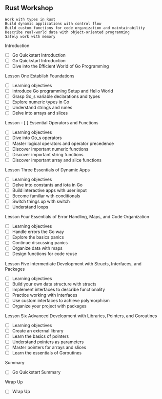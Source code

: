 ## Rust Workshop
```ascii
Work with types in Rust
Build dynamic applications with control flow
Build custom functions for code organization and maintainability
Describe real-world data with object-oriented programming
Safely work with memory
```
Introduction
- [ ] Go Quickstart Introduction
- [ ] Go Quickstart Introduction
- [ ] Dive into the Efficient World of Go Programming

Lesson One Establish Foundations
- [ ] Learning objectives
- [ ] Introduce Go programming Setup and Hello World
- [ ] Grasp Go_s variable declarations and types
- [ ] Explore numeric types in Go
- [ ] Understand strings and runes
- [ ] Delve into arrays and slices

Lesson - [ ] Essential Operators and Functions
- [ ] Learning objectives
- [ ] Dive into Go_s operators
- [ ] Master logical operators and operator precedence
- [ ] Discover important numeric functions
- [ ] Discover important string functions
- [ ] Discover important array and slice functions

Lesson Three Essentials of Dynamic Apps
- [ ] Learning objectives
- [ ] Delve into constants and iota in Go
- [ ] Build interactive apps with user input
- [ ] Become familiar with conditionals
- [ ] Switch things up with switch
- [ ] Understand loops

Lesson Four Essentials of Error Handling, Maps, and Code Organization
- [ ] Learning objectives
- [ ] Handle errors the Go way
- [ ] Explore the basics panics
- [ ] Continue discussing panics
- [ ] Organize data with maps
- [ ] Design functions for code reuse

Lesson Five Intermediate Development with Structs, Interfaces, and Packages
- [ ] Learning objectives
- [ ] Build your own data structure with structs
- [ ] Implement interfaces to describe functionality
- [ ] Practice working with interfaces
- [ ] Use custom interfaces to achieve polymorphism
- [ ] Organize your project with packages

Lesson Six Advanced Development with Libraries, Pointers, and Goroutines
- [ ] Learning objectives
- [ ] Create an external library
- [ ] Learn the basics of pointers
- [ ] Understand pointers as parameters
- [ ] Master pointers for arrays and slices
- [ ] Learn the essentials of Goroutines

Summary
- [ ] Go Quickstart Summary

Wrap Up
- [ ] Wrap Up